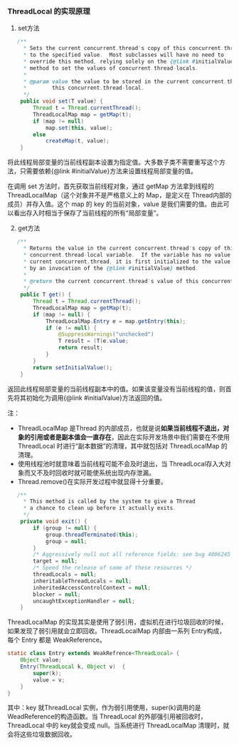 ### ThreadLocal 的实现原理

1. set方法

```Java
   /**
     * Sets the current concurrent.thread's copy of this concurrent.thread-local variable
     * to the specified value.  Most subclasses will have no need to
     * override this method, relying solely on the {@link #initialValue}
     * method to set the values of concurrent.thread-locals.
     *
     * @param value the value to be stored in the current concurrent.thread's copy of
     *        this concurrent.thread-local.
     */
    public void set(T value) {
        Thread t = Thread.currentThread();
        ThreadLocalMap map = getMap(t);
        if (map != null)
            map.set(this, value);
        else
            createMap(t, value);
    }
```

将此线程局部变量的当前线程副本设置为指定值。大多数子类不需要重写这个方法，只需要依赖{@link #initialValue}方法来设置线程局部变量的值。

在调用 set 方法时，首先获取当前线程对象，通过 getMap 方法拿到线程的 ThreadLocalMap（这个对象并不是严格意义上的 Map，是定义在 Thread内部的成员）并存入值。这个 map 的 key 的当前对象，value 是我们需要的值。由此可以看出存入时相当于保存了当前线程的所有“局部变量”。



2. get方法

```Java
   /**
     * Returns the value in the current concurrent.thread's copy of this
     * concurrent.thread-local variable.  If the variable has no value for the
     * current concurrent.thread, it is first initialized to the value returned
     * by an invocation of the {@link #initialValue} method.
     *
     * @return the current concurrent.thread's value of this concurrent.thread-local
     */
    public T get() {
        Thread t = Thread.currentThread();
        ThreadLocalMap map = getMap(t);
        if (map != null) {
            ThreadLocalMap.Entry e = map.getEntry(this);
            if (e != null) {
                @SuppressWarnings("unchecked")
                T result = (T)e.value;
                return result;
            }
        }
        return setInitialValue();
    }
```

返回此线程局部变量的当前线程副本中的值。如果该变量没有当前线程的值，则首先将其初始化为调用{@link #initialValue}方法返回的值。



注：

- ThreadLocalMap 是Thread 的内部成员，也就是说**如果当前线程不退出，对象的引用或者是副本值会一直存在**，因此在实际开发场景中我们需要在不使用 ThreadLocal 时进行“副本数据”的清理，其中就包括对 ThreadLocalMap 的清理。
- 使用线程池时就意味着当前线程可能不会及时退出，当 ThreadLocal存入大对象而又不及时回收时就可能使系统出现内存泄漏。
- Thread.remove()在实际开发过程中就显得十分重要。

```Java
   /**
     * This method is called by the system to give a Thread
     * a chance to clean up before it actually exits.
     */
    private void exit() {
        if (group != null) {
            group.threadTerminated(this);
            group = null;
        }
        /* Aggressively null out all reference fields: see bug 4006245 */
        target = null;
        /* Speed the release of some of these resources */
        threadLocals = null;
        inheritableThreadLocals = null;
        inheritedAccessControlContext = null;
        blocker = null;
        uncaughtExceptionHandler = null;
    }
```

ThreadLocalMap 的实现其实是使用了弱引用，虚拟机在进行垃圾回收的时候，如果发现了弱引用就会立即回收。ThreadLocalMap 内部由一系列 Entry构成，每个 Entry 都是 WeakReference<ThreadLocal>。

```Java
static class Entry extends WeakRefrence<ThreadLocal> {
    Object value;
    Entry(ThreadLocal k, Object v)  {
        super(k);
        value = v;
    }
}
```

其中：key 就ThreadLocal 实例，作为弱引用使用，super(k)调用的是 WeadReference的构造函数。当 ThreadLocal 的外部强引用被回收时，ThreadLocal 中的 key就会变成 null。当系统进行 ThreadLocalMap 清理时，就会将这些垃圾数据回收。

